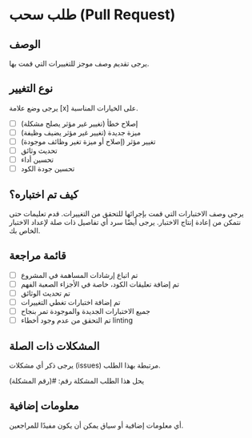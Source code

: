 # طلب سحب (Pull Request)

## الوصف

يرجى تقديم وصف موجز للتغييرات التي قمت بها.

## نوع التغيير

يرجى وضع علامة [x] على الخيارات المناسبة.

- [ ] إصلاح خطأ (تغيير غير مؤثر يصلح مشكلة)
- [ ] ميزة جديدة (تغيير غير مؤثر يضيف وظيفة)
- [ ] تغيير مؤثر (إصلاح أو ميزة تغير وظائف موجودة)
- [ ] تحديث وثائق
- [ ] تحسين أداء
- [ ] تحسين جودة الكود

## كيف تم اختباره؟

يرجى وصف الاختبارات التي قمت بإجرائها للتحقق من التغييرات. قدم تعليمات حتى نتمكن من إعادة إنتاج الاختبار. يرجى أيضًا سرد أي تفاصيل ذات صلة لإعداد الاختبار الخاص بك.

## قائمة مراجعة

- [ ] تم اتباع إرشادات المساهمة في المشروع
- [ ] تم إضافة تعليقات الكود، خاصة في الأجزاء الصعبة الفهم
- [ ] تم تحديث الوثائق
- [ ] تم إضافة اختبارات تغطي التغييرات
- [ ] جميع الاختبارات الجديدة والموجودة تمر بنجاح
- [ ] تم التحقق من عدم وجود أخطاء linting

## المشكلات ذات الصلة

يرجى ذكر أي مشكلات (issues) مرتبطة بهذا الطلب.

يحل هذا الطلب المشكلة رقم: #(رقم المشكلة)

## معلومات إضافية

أي معلومات إضافية أو سياق يمكن أن يكون مفيدًا للمراجعين.